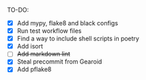 TO-DO: 
- [x] Add mypy, flake8 and black configs
- [x] Run test workflow files
- [x] Find a way to include shell scripts in poetry
- [x] Add isort
- [ ] ~~Add markdown lint~~
- [x] Steal precommit from Gearoid
- [x] Add pflake8 